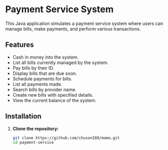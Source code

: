 # Payment Service System

This Java application simulates a payment service system where users can manage bills, make payments, and perform various transactions.

## Features

- Cash in money into the system.
- List all bills currently managed by the system.
- Pay bills by their ID.
- Display bills that are due soon.
- Schedule payments for bills.
- List all payments made.
- Search bills by provider name.
- Create new bills with specified details.
- View the current balance of the system.

## Installation

1. **Clone the repository:**
   ```bash
   git clone https://github.com/chuson289/momo.git
   cd payment-service
